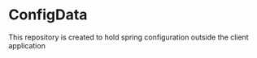 # ConfigData
This repository is created to hold spring configuration outside the client application
